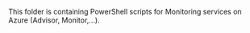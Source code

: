 This folder is containing PowerShell scripts for Monitoring services on Azure (Advisor, Monitor,...).
